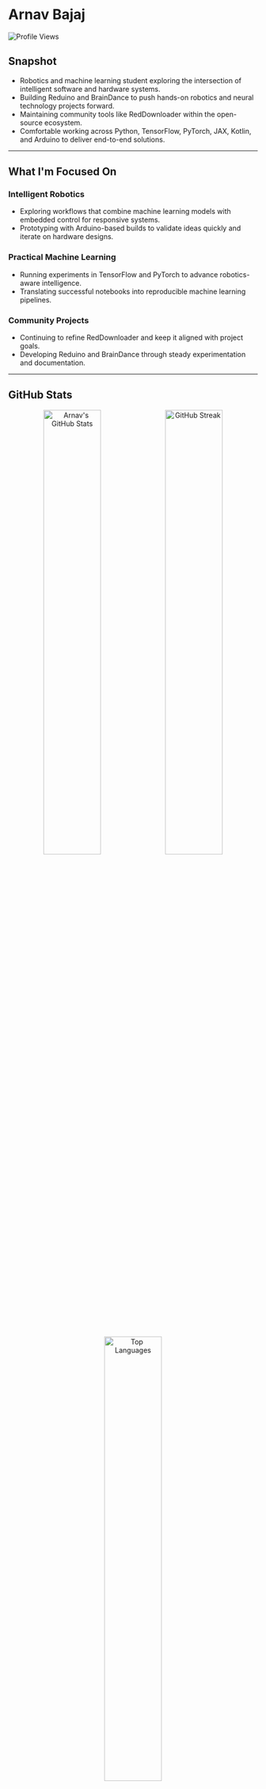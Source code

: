 # Arnav Bajaj

![Profile Views](https://komarev.com/ghpvc/?username=ArnavBajaj&label=Profile%20Views&color=0e75b6&style=flat)

## Snapshot

- Robotics and machine learning student exploring the intersection of intelligent software and hardware systems.
- Building Reduino and BrainDance to push hands-on robotics and neural technology projects forward.
- Maintaining community tools like RedDownloader within the open-source ecosystem.
- Comfortable working across Python, TensorFlow, PyTorch, JAX, Kotlin, and Arduino to deliver end-to-end solutions.

---

## What I'm Focused On

### Intelligent Robotics
- Exploring workflows that combine machine learning models with embedded control for responsive systems.
- Prototyping with Arduino-based builds to validate ideas quickly and iterate on hardware designs.

### Practical Machine Learning
- Running experiments in TensorFlow and PyTorch to advance robotics-aware intelligence.
- Translating successful notebooks into reproducible machine learning pipelines.

### Community Projects
- Continuing to refine RedDownloader and keep it aligned with project goals.
- Developing Reduino and BrainDance through steady experimentation and documentation.

---

## GitHub Stats

<div align="center">
  <img src="https://github-readme-stats.vercel.app/api?username=Jackhammer9&show_icons=true&theme=ambient_gradient" alt="Arnav's GitHub Stats" width="48%" />
  <img src="https://github-readme-streak-stats.herokuapp.com/?user=Jackhammer9&theme=ambient_gradient" alt="GitHub Streak" width="48%" />
  <img src="https://github-readme-stats.vercel.app/api/top-langs/?username=Jackhammer9&layout=compact&theme=ambient_gradient&exclude_repo=Car-Price-Predictor,Alzheimer-CNN,Symbiote" alt="Top Languages" width="48%" />
</div>

---

## Tech Stack

![Python](https://img.shields.io/badge/Python-3776AB?style=for-the-badge&logo=python&logoColor=white)
![TensorFlow](https://img.shields.io/badge/TensorFlow-FF6F00?style=for-the-badge&logo=tensorflow&logoColor=white)
![PyTorch](https://img.shields.io/badge/PyTorch-EE4C2C?style=for-the-badge&logo=pytorch&logoColor=white)
![JAX](https://img.shields.io/badge/JAX-FFB300?style=for-the-badge&logo=jax&logoColor=black)
![NumPy](https://img.shields.io/badge/NumPy-013243?style=for-the-badge&logo=numpy&logoColor=white)
![Jupyter](https://img.shields.io/badge/Jupyter-F37626?style=for-the-badge&logo=jupyter&logoColor=white)
![Kotlin](https://img.shields.io/badge/Kotlin-0095D5?style=for-the-badge&logo=kotlin&logoColor=white)
![Arduino](https://img.shields.io/badge/Arduino-00979D?style=for-the-badge&logo=arduino&logoColor=white)
![Git](https://img.shields.io/badge/Git-F05032?style=for-the-badge&logo=git&logoColor=white)

---

## Milestones and Recognition

<div align="center">

![GitHub Trophies](https://github-profile-trophy-roan.vercel.app/?username=Jackhammer9&theme=buddhism&column=3&margin-w=15&margin-h=15)

</div>

---

## Featured Projects

[![ReadMe Card](https://github-readme-stats.vercel.app/api/pin/?username=Jackhammer9&repo=RedDownloader&theme=ambient_gradient)](https://github.com/Jackhammer9/RedDownloader)
[![ReadMe Card](https://github-readme-stats.vercel.app/api/pin/?username=Jackhammer9&repo=Reduino&theme=ambient_gradient)](https://github.com/Jackhammer9/Reduino)

---

## Connect

[![LinkedIn](https://img.shields.io/badge/LinkedIn-0A66C2?style=for-the-badge&logo=linkedin&logoColor=white)](https://linkedin.com/in/arnav-bajaj)
[![GitHub](https://img.shields.io/badge/GitHub-181717?style=for-the-badge&logo=github&logoColor=white)](https://github.com/Jackhammer9)
